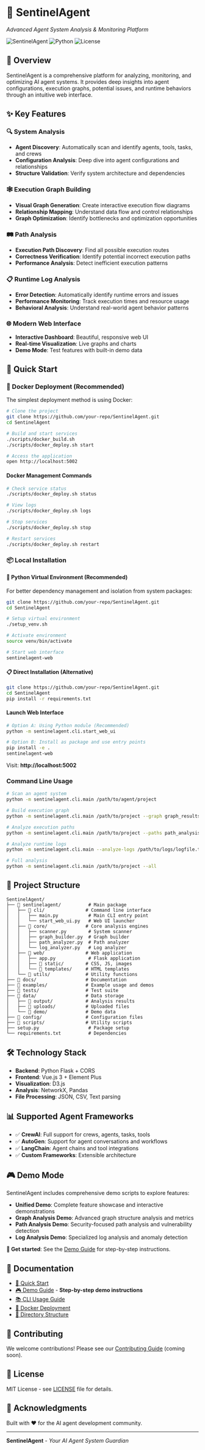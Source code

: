 # 🤖 SentinelAgent
*Advanced Agent System Analysis & Monitoring Platform*

![SentinelAgent](https://img.shields.io/badge/SentinelAgent-v2.0-blue.svg)
![Python](https://img.shields.io/badge/Python-3.8+-green.svg)
![License](https://img.shields.io/badge/License-MIT-yellow.svg)

## 🎯 Overview

SentinelAgent is a comprehensive platform for analyzing, monitoring, and optimizing AI agent systems. It provides deep insights into agent configurations, execution graphs, potential issues, and runtime behaviors through an intuitive web interface.

## ✨ Key Features

### 🔍 **System Analysis**
- **Agent Discovery**: Automatically scan and identify agents, tools, tasks, and crews
- **Configuration Analysis**: Deep dive into agent configurations and relationships
- **Structure Validation**: Verify system architecture and dependencies

### 🕸️ **Execution Graph Building**
- **Visual Graph Generation**: Create interactive execution flow diagrams
- **Relationship Mapping**: Understand data flow and control relationships
- **Graph Optimization**: Identify bottlenecks and optimization opportunities

### 🛤️ **Path Analysis**
- **Execution Path Discovery**: Find all possible execution routes
- **Correctness Verification**: Identify potential incorrect execution paths
- **Performance Analysis**: Detect inefficient execution patterns

### 📋 **Runtime Log Analysis**
- **Error Detection**: Automatically identify runtime errors and issues
- **Performance Monitoring**: Track execution times and resource usage
- **Behavioral Analysis**: Understand real-world agent behavior patterns

### 🌐 **Modern Web Interface**
- **Interactive Dashboard**: Beautiful, responsive web UI
- **Real-time Visualization**: Live graphs and charts
- **Demo Mode**: Test features with built-in demo data

## 🚀 Quick Start

### 🐳 Docker Deployment (Recommended)

The simplest deployment method is using Docker:

```bash
# Clone the project
git clone https://github.com/your-repo/SentinelAgent.git
cd SentinelAgent

# Build and start services
./scripts/docker_build.sh
./scripts/docker_deploy.sh start

# Access the application
open http://localhost:5002
```

#### Docker Management Commands
```bash
# Check service status
./scripts/docker_deploy.sh status

# View logs
./scripts/docker_deploy.sh logs

# Stop services
./scripts/docker_deploy.sh stop

# Restart services
./scripts/docker_deploy.sh restart
```

### 📦 Local Installation

#### 🐍 Python Virtual Environment (Recommended)

For better dependency management and isolation from system packages:

```bash
git clone https://github.com/your-repo/SentinelAgent.git
cd SentinelAgent

# Setup virtual environment
./setup_venv.sh

# Activate environment
source venv/bin/activate

# Start web interface
sentinelagent-web
```

#### 📋 Direct Installation (Alternative)

```bash
git clone https://github.com/your-repo/SentinelAgent.git
cd SentinelAgent
pip install -r requirements.txt
```

#### Launch Web Interface
```bash
# Option A: Using Python module (Recommended)
python -m sentinelagent.cli.start_web_ui

# Option B: Install as package and use entry points
pip install -e .
sentinelagent-web
```

Visit: **http://localhost:5002**

### Command Line Usage
```bash
# Scan an agent system
python -m sentinelagent.cli.main /path/to/agent/project

# Build execution graph
python -m sentinelagent.cli.main /path/to/project --graph graph_results.json

# Analyze execution paths
python -m sentinelagent.cli.main /path/to/project --paths path_analysis.json

# Analyze runtime logs
python -m sentinelagent.cli.main --analyze-logs /path/to/logs/logfile.txt

# Full analysis
python -m sentinelagent.cli.main /path/to/project --all
```

## 📁 Project Structure

```
SentinelAgent/
├── 📁 sentinelagent/          # Main package
│   ├── 📁 cli/               # Command line interface
│   │   ├── main.py           # Main CLI entry point
│   │   └── start_web_ui.py   # Web UI launcher
│   ├── 📁 core/              # Core analysis engines
│   │   ├── scanner.py        # System scanner
│   │   ├── graph_builder.py  # Graph builder
│   │   ├── path_analyzer.py  # Path analyzer
│   │   └── log_analyzer.py   # Log analyzer
│   ├── 📁 web/               # Web application
│   │   ├── app.py            # Flask application
│   │   ├── 📁 static/        # CSS, JS, images
│   │   └── 📁 templates/     # HTML templates
│   └── 📁 utils/             # Utility functions
├── 📁 docs/                  # Documentation
├── 📁 examples/              # Example usage and demos
├── 📁 tests/                 # Test suite
├── 📁 data/                  # Data storage
│   ├── 📁 output/            # Analysis results
│   ├── 📁 uploads/           # Uploaded files
│   └── 📁 demo/              # Demo data
├── 📁 config/                # Configuration files
├── 📁 scripts/               # Utility scripts
├── setup.py                  # Package setup
└── requirements.txt          # Dependencies
```

## 🛠️ Technology Stack

- **Backend**: Python Flask + CORS
- **Frontend**: Vue.js 3 + Element Plus
- **Visualization**: D3.js
- **Analysis**: NetworkX, Pandas
- **File Processing**: JSON, CSV, Text parsing

## 📊 Supported Agent Frameworks

- ✅ **CrewAI**: Full support for crews, agents, tasks, tools
- ✅ **AutoGen**: Support for agent conversations and workflows  
- ✅ **LangChain**: Agent chains and tool integrations
- ✅ **Custom Frameworks**: Extensible architecture

## 🎮 Demo Mode

SentinelAgent includes comprehensive demo scripts to explore features:

- **Unified Demo**: Complete feature showcase and interactive demonstrations
- **Graph Analysis Demo**: Advanced graph structure analysis and metrics  
- **Path Analysis Demo**: Security-focused path analysis and vulnerability detection
- **Log Analysis Demo**: Specialized log analysis and anomaly detection

**🚀 Get started**: See the [Demo Guide](docs/DEMO_GUIDE.md) for step-by-step instructions.

## 📖 Documentation

- [🎯 Quick Start](docs/QUICK_START.md)
- [🎮 Demo Guide](docs/DEMO_GUIDE.md) - **Step-by-step demo instructions**
- [📚 CLI Usage Guide](docs/CLI_USAGE.md)
- [🐳 Docker Deployment](docs/deployment/DOCKER_DEPLOYMENT.md)
- [📁 Directory Structure](docs/DIRECTORY_STRUCTURE.md)

## 🤝 Contributing

We welcome contributions! Please see our [Contributing Guide](docs/CONTRIBUTING.md) (coming soon).

## 📄 License

MIT License - see [LICENSE](LICENSE) file for details.

## 🌟 Acknowledgments

Built with ❤️ for the AI agent development community.

---

**SentinelAgent** - *Your AI Agent System Guardian*
